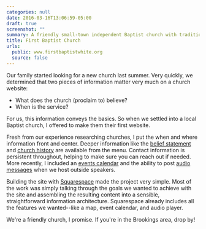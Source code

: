 ```yaml
---
categories: null
date: 2016-03-16T13:06:59-05:00
draft: true
screenshot: ""
summary: A friendly small-town independent Baptist church with traditional services that still sings the old hymns
title: First Baptist Church
urls:
  public: www.firstbaptistwhite.org
  source: false
---
```


Our family started looking for a new church last summer. Very quickly, we determined that two pieces of information matter very much on a church website:

- What does the church (proclaim to) believe?
- When is the service?

For us, this information conveys the basics. So when we settled into a local Baptist church, I offered to make them their first website.

Fresh from our experience researching churches, I put the when and where information front and center. Deeper information like the [belief statement](http://www.firstbaptistwhite.org/what-we-believe/) and [church history](http://www.firstbaptistwhite.org/history/) are available from the menu. Contact information is persistent throughout, helping to make sure you can reach out if needed. More recently, I included an [events calendar](http://www.firstbaptistwhite.org/new-events/) and the ability to post [audio messages](http://www.firstbaptistwhite.org/messages/) when we host outside speakers.

Building the site with [Squarespace](//squarespace.com) made the project very simple. Most of the work was simply talking through the goals we wanted to achieve with the site and assembling the resulting content into a sensible, straightforward information architecture. Squarespace already includes all the features we wanted--like a map, event calendar, and audio player.

We're a friendly church, I promise. If you're in the Brookings area, drop by!
